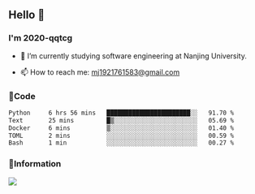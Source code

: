 ## Hello 👋


### I'm 2020-qqtcg

- 🔭 I’m currently studying software engineering at Nanjing University. 
<!-- - 🌱 I’m currently learning MLsys and -->
<!-- - 👯 I’m looking to collaborate on ... -->
<!-- - 🤔 I’m looking for help with ... -->
<!-- - 💬 Ask me about ... -->
- 📫 How to reach me: mj1921761583@gmail.com
<!-- - 😄 Pronouns: ... -->
<!-- - ⚡ Fun fact: ... -->

### 🌱Code
<!--START_SECTION:waka-->

```txt
Python     6 hrs 56 mins   ███████████████████████░░   91.70 %
Text       25 mins         █▒░░░░░░░░░░░░░░░░░░░░░░░   05.69 %
Docker     6 mins          ▒░░░░░░░░░░░░░░░░░░░░░░░░   01.40 %
TOML       2 mins          ░░░░░░░░░░░░░░░░░░░░░░░░░   00.59 %
Bash       1 min           ░░░░░░░░░░░░░░░░░░░░░░░░░   00.27 %
```

<!--END_SECTION:waka-->

### 💬Information
![](https://github-readme-stats.vercel.app/api?username=2020-qqtcg&theme=buefy&hide_border=false)


<!-- <div align="center"> <img src="https://github-readme-activity-graph.vercel.app/graph?username=2020-qqtcg&theme=minimal" /> </div> -->


